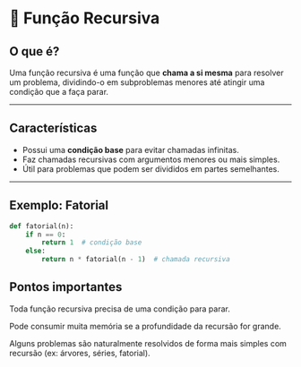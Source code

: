 # 🔄 Função Recursiva

## O que é?

Uma função recursiva é uma função que **chama a si mesma** para resolver um problema, dividindo-o em subproblemas menores até atingir uma condição que a faça parar.

---

## Características

- Possui uma **condição base** para evitar chamadas infinitas.
- Faz chamadas recursivas com argumentos menores ou mais simples.
- Útil para problemas que podem ser divididos em partes semelhantes.

---

## Exemplo: Fatorial

```python
def fatorial(n):
    if n == 0:
        return 1  # condição base
    else:
        return n * fatorial(n - 1)  # chamada recursiva
```

## Pontos importantes
Toda função recursiva precisa de uma condição para parar.

Pode consumir muita memória se a profundidade da recursão for grande.

Alguns problemas são naturalmente resolvidos de forma mais simples com recursão (ex: árvores, séries, fatorial).

